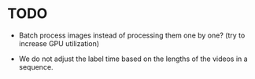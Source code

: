 # TODO

* Batch process images instead of processing them one by one? (try to increase GPU utilization)

* We do not adjust the label time based on the lengths of the videos in a sequence.
